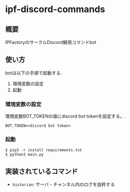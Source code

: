 # ipf-discord-commands

## 概要

IPFactoryのサークルDiscord鯖用コマンドbot

## 使い方

botは以下の手順で起動する.

1. 環境変数の設定
2. 起動

### 環境変数の設定

環境変数BOT_TOKENの値にdiscord bot tokenを設定する。.

```shell-session
BOT_TOKEN=<discord bot token>
```

### 起動  

```shell-session 
$ pip3 -r install requirements.txt
$ python3 main.py 
```

 ## 実装されているコマンド
 
 - `historian`: サーバ・チャンネル内のログを抜粋する